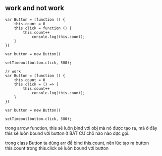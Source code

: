 ## work and not work

```
var Button = (function () {
    this.count = 0
    this.click = function () {
        this.count++
            console.log(this.count);
    }
})

var button = new Button()

setTimeout(button.click, 500);

// work
var Button = (function () {
    this.count = 0
    this.click = () => {
        this.count++
            console.log(this.count);
    }
})

var button = new Button()

setTimeout(button.click, 500);
```

trong arrow function, this sẽ luôn bind với obj mà nó được tạo ra, mà ở đây this sẽ luôn bound với button ở BẤT CỨ chổ nào nào đợc gọi.

trong class Button ta dùng arr để bind this.count, nên lúc tạo ra button this.count trong this.click sẽ luôn bound với button

